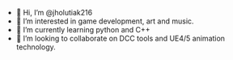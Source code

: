 - 👋 Hi, I’m @jholutiak216
- 👀 I’m interested in game development, art and music.
- 🌱 I’m currently learning python and C++
- 💞️ I’m looking to collaborate on DCC tools and UE4/5 animation technology.

<!---
jholutiak216/jholutiak216 is a ✨ special ✨ repository because its `README.md` (this file) appears on your GitHub profile.
You can click the Preview link to take a look at your changes.
--->
